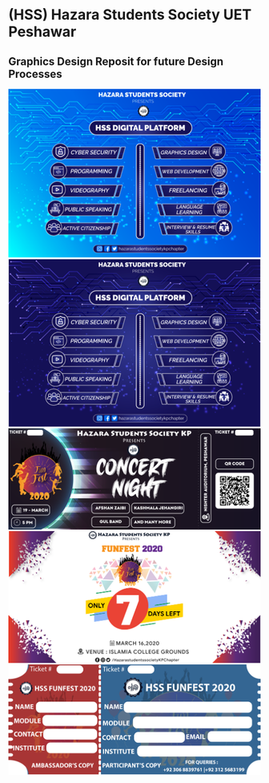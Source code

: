 # (HSS) Hazara Students Society UET Peshawar
## Graphics Design Reposit for future Design Processes


<img src ="https://github.com/AhmedRaja1/HSS/blob/master/HSS-DIGITAL-PLATFORM-light.png">
<img src ="https://raw.githubusercontent.com/AhmedRaja1/HSS/master/HSS-DIGITAL-PLATFORM-dark-blue.png">
<img src = "https://raw.githubusercontent.com/AhmedRaja1/HSS/master/CONCERT%20TICKET-01-01-01.png">
<img src = "https://raw.githubusercontent.com/AhmedRaja1/HSS/master/DAYS%20LEFT-01.png">
<img src = "https://raw.githubusercontent.com/AhmedRaja1/HSS/master/HSS%20FUNFEST%20TICKET.png">
